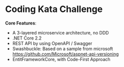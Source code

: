 
# Coding Kata Challenge

**Core Features**:
* A 3-layered microservice architecture, no DDD
* .NET Core 2.2
* REST API by using OpenAPI / Swagger
* Swashbuckle: Based on a sample from microsoft https://github.com/Microsoft/aspnet-api-versioning
* EntitFrameworkCore, with Code-First Approach
